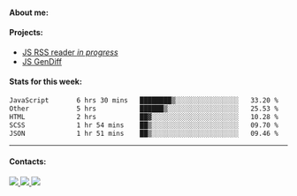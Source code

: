 #### About me:

#### Projects:
- [JS RSS reader *in progress*](https://github.com/GKoil/frontend-project-lvl3)
- [JS GenDiff](https://github.com/GKoil/GenDiff)

#### Stats for this week:
<!--START_SECTION:waka-->

```txt
JavaScript       6 hrs 30 mins   ████████▒░░░░░░░░░░░░░░░░   33.20 %
Other            5 hrs           ██████▒░░░░░░░░░░░░░░░░░░   25.53 %
HTML             2 hrs           ██▓░░░░░░░░░░░░░░░░░░░░░░   10.28 %
SCSS             1 hr 54 mins    ██▒░░░░░░░░░░░░░░░░░░░░░░   09.70 %
JSON             1 hr 51 mins    ██▒░░░░░░░░░░░░░░░░░░░░░░   09.46 %
```

<!--END_SECTION:waka-->
---
#### Contacts:

<a target='_blank' title='LinkedIn' href="https://www.linkedin.com/in/gkoil/">
  <img src="https://img.shields.io/badge/LinkedIn-0077B5?style=for-the-badge&logo=linkedin&logoColor=white" />
</a>
<a target='_blank' title='Telegram' href="https://t.me/gkoil">
  <img src="https://img.shields.io/badge/Telegram-2CA5E0?style=for-the-badge&logo=telegram&logoColor=white" />
</a>
<a target='_blank' title='Gmail' href="mailto: gk.grigorev@gmail.com">
  <img src="https://img.shields.io/badge/Gmail-D14836?style=for-the-badge&logo=gmail&logoColor=white" />
</a>

